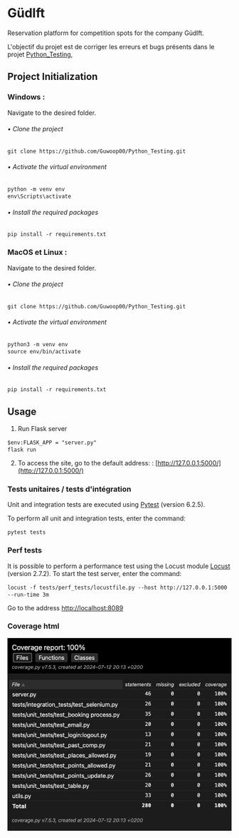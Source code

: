 # Güdlft

Reservation platform for competition spots for the company Güdlft.

L'objectif du projet est de corriger les erreurs et bugs présents dans le projet 
[Python_Testing](https://github.com/OpenClassrooms-Student-Center/Python_Testing), 


## Project Initialization

### Windows :
Navigate to the desired folder.

###### • Clone the project

```
git clone https://github.com/Guwoop00/Python_Testing.git
```

###### • Activate the virtual environment

```
python -m venv env 
env\Scripts\activate
```

###### • Install the required packages

```
pip install -r requirements.txt
```

### MacOS et Linux :
Navigate to the desired folder.

###### • Clone the project
```
git clone https://github.com/Guwoop00/Python_Testing.git
```

###### • Activate the virtual environment
```
python3 -m venv env 
source env/bin/activate
```

###### • Install the required packages
```
pip install -r requirements.txt
```


## Usage

1. Run Flask server

```
$env:FLASK_APP = "server.py"
flask run
```

2. To access the site, go to the default address: : [http://127.0.0.1:5000/](http://127.0.0.1:5000/)


### Tests unitaires / tests d'intégration

Unit and integration tests are executed using [Pytest](https://docs.pytest.org/en/6.2.x/index.html) (version 6.2.5).

To perform all unit and integration tests, enter the command:
```
pytest tests
```

### Perf tests

It is possible to perform a performance test using the Locust module [Locust](https://locust.io) (version 2.7.2).
To start the test server, enter the command:

```
locust -f tests/perf_tests/locustfile.py --host http://127.0.0.1:5000 --run-time 3m
```

Go to the address [http://localhost:8089](http://localhost:8089)


### Coverage html

![coverage_screenshot](tests/coverage_screenshot.png)